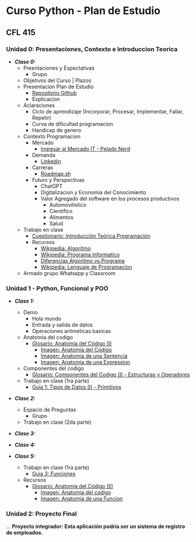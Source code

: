 # Curso Python - Plan de Estudio

## CFL 415

### Unidad 0: Presentaciones, Contexto e Introduccion Teorica

- _**Clase 0:**_
  - Preentaciones y Espectativas
    - Grupo
  - Objetivos del Curso | Plazos
  - Presentacion Plan de Estudio
    - [Repositorio Github](https://github.com/estebanmatias92/curso-python-plan-de-estudio-CFL415/blob/main/README.md)
    - Explicacion
  - Aclaraciones
    - Ciclo de aprendizaje (Incorporar, Procesar, Implementar, Fallar, Repetir)
    - Curva de dificultad programacion
    - Handicap de genero
  - Contexto Programacion
    - Mercado
      - [Ingresar al Mercado IT - Pelado Nerd](https://www.youtube.com/watch?v=BctKQ6HX1eI)
    - Demanda
      - [Linkedin](https://www.linkedin.com/)
    - Carreras
      - [Roadmap.sh](https://roadmap.sh/)
    - Futuro y Perspectivas
      - ChatGPT
      - Digitalizacion y Economia del Conocimiento
      - Valor Agregado del software en los procesos productivos
        - Automovilistico
        - Cientifico
        - Alimentos
        - Salud
  - Trabajo en clase
    - [Cuestionario: Introducción Teórica Programación](https://docs.google.com/document/d/1cvWBhaWzbJlcBE7YE6Zvu_XaBKKWUB25KUJ0UNnhYec/edit?usp=sharing)
    - Recursos
      - [Wikipedia: Algoritmo](https://es.wikipedia.org/wiki/Algoritmo)
      - [Wikipedia: Programa Informatico](https://es.wikipedia.org/wiki/Programa_inform%C3%A1tico)
      - [Diferencias Algoritmo vs Programa](https://www.diferenciador.com/algoritmo-y-programa/#:~:text=La%20diferencia%20entre%20un%20algoritmo,escritos%20en%20lenguaje%20de%20programaci%C3%B3n.)
      - [Wikipedia: Lenguaje de Programacion](https://es.wikipedia.org/wiki/Lenguaje_de_programaci%C3%B3n)
  - Armado grupo Whatsapp y Classroom
  
### Unidad 1 - Python, Funcional y POO

- _**Clase 1:**_
  - Demo
    - Hola mundo
    - Entrada y salida de datos
    - Operaciones aritmeticas basicas
  - Anatomia del codigo
    - [Glosario: Anatomía del Código (I)](https://docs.google.com/document/d/1x05TEvptNmd2wyo5TsOFnmxXzQVtSFkVTSawUbf-9LI/edit?usp=sharing)
      - [Imagen: Anatomia del Codigo]()
      - [Imagen: Anatomia de una Sentencia]()
      - [Imagen: Anatomia de una Expression]()
  - Componentes del codigo
    - [Glosario: Componentes del Codigo (I) - Estructuras y Operadores](https://docs.google.com/document/d/1RKF5o8h2fKYu--aQuD5yjtBknbGMLOn6U-8-_ir0zPY/edit?usp=sharing)
  - Trabajo en clase (1ra parte)
    - [Guia 1: Tipos de Datos (I) - Primitivos](https://docs.google.com/document/d/1gzKvbuNUeaD8uB_m5r4r_Ygit1doycLDiitm2gZDOs0/edit?usp=sharing)

- _**Clase 2:**_
  - Espacio de Preguntas
    - Grupo
  - Trabajo en clase (2da parte)
- _**Clase 3:**_
- _**Clase 4:**_
- _**Clase 5:**_
  - Trabajo en clase (1ra parte)
    - [Guia 3: Funciones]()
  - Recursos
    - [Glosario: Anatomía del Código (II)](https://docs.google.com/document/d/1ANHRdT6TXfOcOM5haP_imd3pP-KSVhnzalRb1zbCh10/edit?usp=sharing)
      - [Imagen: Anatomia del codigo]()
      - [Imagen: Anatomia de una Funcion]()

### Unidad 2: Proyecto Final

...
**Proyecto integrador: Esta aplicación podría ser un sistema de registro de empleados.**
